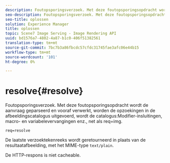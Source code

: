 ```yaml
---
description: Foutopsporingsverzoek. Met deze foutopsporingsopdracht wordt de aanvraag geparseerd en vooraf verwerkt, worden de opzoekingen in de afbeeldingscatalogus, de opname van de catalogus, de macro- en variabelevervangingen enzovoort uitgevoerd, net als req=img.
seo-description: Foutopsporingsverzoek. Met deze foutopsporingsopdracht wordt de aanvraag geparseerd en vooraf verwerkt, worden de opzoekingen in de afbeeldingscatalogus, de opname van de catalogus, de macro- en variabelevervangingen enzovoort uitgevoerd, net als req=img.
seo-title: oplossen
solution: Experience Manager
title: oplossen
topic: Scene7 Image Serving - Image Rendering API
uuid: bd1576a7-4802-4a87-b1c0-406f51382561
translation-type: tm+mt
source-git-commit: 7bc7b3a86fbcdc57cfdc31745fae3afc06e44b15
workflow-type: tm+mt
source-wordcount: '101'
ht-degree: 0%

---
```



# resolve{#resolve}

Foutopsporingsverzoek. Met deze foutopsporingsopdracht wordt de aanvraag geparseerd en vooraf verwerkt, worden de opzoekingen in de afbeeldingscatalogus uitgevoerd, wordt de catalogus:Modifier-insluitingen, macro- en variabelevervangingen enz., net als req=img.

`req=resolve`

De laatste verzoektekenreeks wordt geretourneerd in plaats van de resultaatafbeelding, met het MIME-type `text/plain`.

De HTTP-respons is niet cacheable.
